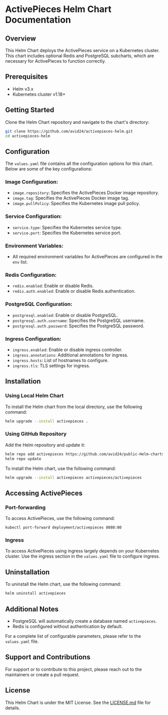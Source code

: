 # ActivePieces Helm Chart Documentation

## Overview

This Helm Chart deploys the ActivePieces service on a Kubernetes cluster. This chart includes optional Redis and PostgreSQL subcharts, which are necessary for ActivePieces to function correctly.

## Prerequisites

- Helm v3.x
- Kubernetes cluster v1.18+

## Getting Started

Clone the Helm Chart repository and navigate to the chart's directory:

```bash
git clone https://github.com/avid24/activepieces-helm.git
cd activepieces-helm
```

## Configuration

The `values.yaml` file contains all the configuration options for this chart. Below are some of the key configurations:

### Image Configuration:

- `image.repository`: Specifies the ActivePieces Docker image repository.
- `image.tag`: Specifies the ActivePieces Docker image tag.
- `image.pullPolicy`: Specifies the Kubernetes image pull policy.

### Service Configuration:

- `service.type`: Specifies the Kubernetes service type.
- `service.port`: Specifies the Kubernetes service port.

### Environment Variables:

- All required environment variables for ActivePieces are configured in the `env` list.

### Redis Configuration:

- `redis.enabled`: Enable or disable Redis.
- `redis.auth.enabled`: Enable or disable Redis authentication.

### PostgreSQL Configuration:

- `postgresql.enabled`: Enable or disable PostgreSQL.
- `postgresql.auth.username`: Specifies the PostgreSQL username.
- `postgresql.auth.password`: Specifies the PostgreSQL password.

### Ingress Configuration:

- `ingress.enabled`: Enable or disable ingress controller.
- `ingress.annotations`: Additional annotations for ingress.
- `ingress.hosts`: List of hostnames to configure.
- `ingress.tls`: TLS settings for ingress.

## Installation

### Using Local Helm Chart
To install the Helm chart from the local directory, use the following command:

```bash
helm upgrade --install activepieces .
```

### Using GitHub Repository

Add the Helm repository and update it:

```bash
helm repo add activepieces https://github.com/avid24/public-Helm-charts.git
helm repo update
```

To install the Helm chart, use the following command:

```bash
helm upgrade --install activepieces activepieces/activepieces
```

## Accessing ActivePieces 

### Port-forwarding

To access ActivePieces, use the following command:
```
kubectl port-forward deployment/activepieces 8080:80
```

### Ingress

To access ActivePieces using ingress largely depends on your Kubernetes cluster. Use the ingress section in the `values.yaml` file to configure ingress.


## Uninstallation

To uninstall the Helm chart, use the following command:

```bash
helm uninstall activepieces
```

## Additional Notes

- PostgreSQL will automatically create a database named `activepieces`.
- Redis is configured without authentication by default.

For a complete list of configurable parameters, please refer to the `values.yaml` file.

## Support and Contributions

For support or to contribute to this project, please reach out to the maintainers or create a pull request.

## License

This Helm Chart is under the MIT License. See the [LICENSE.md](LICENSE.md) file for details.
